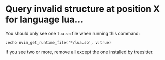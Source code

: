 # Query invalid structure at position X for language lua...

You should only see one `lua.so` file when running this command:

```vim
:echo nvim_get_runtime_file('*/lua.so', v:true)
```

If you see two or more, remove all except the one installed by treesitter.
